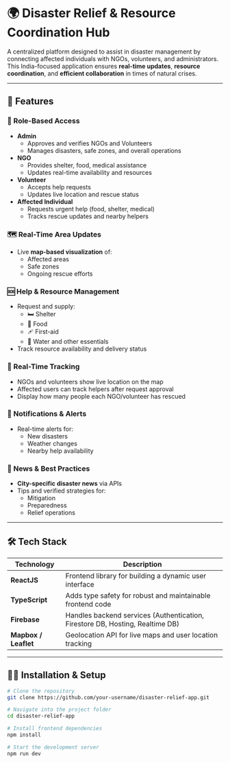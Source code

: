 # 🌍 Disaster Relief & Resource Coordination Hub

A centralized platform designed to assist in disaster management by connecting affected individuals with NGOs, volunteers, and administrators. This India-focused application ensures **real-time updates**, **resource coordination**, and **efficient collaboration** in times of natural crises.

---

## 🚀 Features

### 🔐 Role-Based Access
- **Admin**
  - Approves and verifies NGOs and Volunteers
  - Manages disasters, safe zones, and overall operations
- **NGO**
  - Provides shelter, food, medical assistance
  - Updates real-time availability and resources
- **Volunteer**
  - Accepts help requests
  - Updates live location and rescue status
- **Affected Individual**
  - Requests urgent help (food, shelter, medical)
  - Tracks rescue updates and nearby helpers

### 🗺️ Real-Time Area Updates
- Live **map-based visualization** of:
  - Affected areas
  - Safe zones
  - Ongoing rescue efforts

### 🆘 Help & Resource Management
- Request and supply:
  - 🛏️ Shelter
  - 🍱 Food
  - 🩹 First-aid
  - 🚰 Water and other essentials
- Track resource availability and delivery status

### 📡 Real-Time Tracking
- NGOs and volunteers show live location on the map
- Affected users can track helpers after request approval
- Display how many people each NGO/volunteer has rescued

### 🔔 Notifications & Alerts
- Real-time alerts for:
  - New disasters
  - Weather changes
  - Nearby help availability

### 📰 News & Best Practices
- **City-specific disaster news** via APIs
- Tips and verified strategies for:
  - Mitigation
  - Preparedness
  - Relief operations

---

## 🛠️ Tech Stack

| Technology     | Description                                                                 |
|----------------|-----------------------------------------------------------------------------|
| **ReactJS**    | Frontend library for building a dynamic user interface                      |
| **TypeScript** | Adds type safety for robust and maintainable frontend code                  |
| **Firebase**   | Handles backend services (Authentication, Firestore DB, Hosting, Realtime DB) |
| **Mapbox / Leaflet** | Geolocation API for live maps and user location tracking             |

---

## 🧑‍💻 Installation & Setup

```bash
# Clone the repository
git clone https://github.com/your-username/disaster-relief-app.git

# Navigate into the project folder
cd disaster-relief-app

# Install frontend dependencies
npm install

# Start the development server
npm run dev


